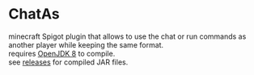 # ChatAs
minecraft Spigot plugin that allows to use the chat or run commands as another player while keeping the same format. <br/>
requires [OpenJDK 8](https://adoptopenjdk.net/) to compile. <br/>
see [releases](https://github.com/sl4vkek/ChatAs/releases) for compiled JAR files. <br/>
